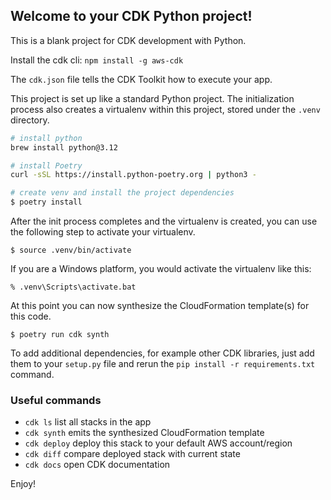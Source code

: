 ## Welcome to your CDK Python project!

This is a blank project for CDK development with Python.

Install the cdk cli: `npm install -g aws-cdk`

The `cdk.json` file tells the CDK Toolkit how to execute your app.

This project is set up like a standard Python project.  The initialization
process also creates a virtualenv within this project, stored under the `.venv`
directory. 

```sh
# install python
brew install python@3.12

# install Poetry
curl -sSL https://install.python-poetry.org | python3 -

# create venv and install the project dependencies
$ poetry install
```

After the init process completes and the virtualenv is created, you can use the following
step to activate your virtualenv.

```
$ source .venv/bin/activate
```

If you are a Windows platform, you would activate the virtualenv like this:

```
% .venv\Scripts\activate.bat
```

At this point you can now synthesize the CloudFormation template(s) for this code.

```
$ poetry run cdk synth
```

To add additional dependencies, for example other CDK libraries, just add
them to your `setup.py` file and rerun the `pip install -r requirements.txt`
command.

### Useful commands

 * `cdk ls`          list all stacks in the app
 * `cdk synth`       emits the synthesized CloudFormation template
 * `cdk deploy`      deploy this stack to your default AWS account/region
 * `cdk diff`        compare deployed stack with current state
 * `cdk docs`        open CDK documentation

Enjoy!
